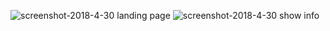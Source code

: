 
![screenshot-2018-4-30 landing page](https://user-images.githubusercontent.com/24230243/39444866-6a14f1b8-4cb9-11e8-8604-35f4e6862b36.png)
![screenshot-2018-4-30 show info](https://user-images.githubusercontent.com/24230243/39444874-70c3e208-4cb9-11e8-88e2-c05b548e518d.png)

